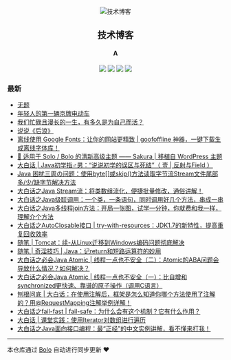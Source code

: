 <p align="center"><img alt="技术博客" src="https://www.stackoverflow.wiki/blog/images/favicon.png"></p><h2 align="center">
技术博客
</h2>

<h4 align="center">A</h4>
<p align="center"><a title="技术博客" target="_blank" href="https://github.com/adlered/bolo-blog"><img src="https://img.shields.io/github/last-commit/adlered/bolo-blog.svg?style=flat-square&color=FF9900"></a>
<a title="GitHub repo size in bytes" target="_blank" href="https://github.com/adlered/bolo-blog"><img src="https://img.shields.io/github/repo-size/adlered/bolo-blog.svg?style=flat-square"></a>
<a title="Bolo Version" target="_blank" href="https://github.com/adlered/bolo-solo"><img src="https://img.shields.io/badge/bolo-v2.2 稳定版-f1e05a.svg?style=flat-square&color=blueviolet"></a>
<a title="Hits" target="_blank" href="https://github.com/88250/hits"><img src="https://hits.b3log.org/adlered/bolo-blog.svg"></a></p>

### 最新

* [无题](http://192.168.2.2/articles/2020/12/09/1607515558918.html)
* [年轻人的第一辆京牌电动车](http://192.168.2.2/articles/2020/09/07/1599452229158.html)
* [我们忙碌且漫长的一生，有多久是为自己而活？](http://192.168.2.2/articles/2020/09/01/1598975839751.html)
* [说说《后浪》](http://192.168.2.2/articles/2020/05/05/1588692897995.html)
* [离线使用 Google Fonts：让你的网站更精致 | goofoffline 神器，一键下载生成离线字体库！](http://192.168.2.2/articles/2020/04/23/1587654872933.html)
* [🎨 适用于 Solo / Bolo 的清新高级主题 —— Sakura | 移植自 WordPress 主题](http://192.168.2.2/articles/2020/03/28/1585384897191.html)
* [大白话 | Java初学指♂男：“说说初学的误区与死结”（ 壹 | 反射与Field ）](http://192.168.2.2/articles/2019/10/14/1571061168019.html)
* [Java 困扰三周の问题：使用byte[]或skip()方法读取字节流Stream文件尾部多/少/缺字节解决方法](http://192.168.2.2/articles/2019/09/18/1568775827764.html)
* [大白话之Java Stream流：将类数组流化，便捷批量修改，通俗讲解！](http://192.168.2.2/articles/2019/08/12/1565616272019.html)
* [大白话之Java级联调用：一个类，一条语句，同时调用好几个方法，串成一串](http://192.168.2.2/articles/2019/07/18/1563421403678.html)
* [大白话之Java多线程join方法：开局一张图，试学一分钟，你就费和我一样，理解介个方法](http://192.168.2.2/articles/2019/07/10/1562746878327.html)
* [大白话之AutoClosable接口 | try-with-resources：JDK1.7的新特性，提高重复回收效率](http://192.168.2.2/articles/2019/07/02/1562047491184.html)
* [随笔 | Tomcat：续-从Linux迁移到Windows编码问题彻底解决](http://192.168.2.2/articles/2019/06/27/1561621252210.html)
* [随笔 | 奇淫技巧 | Java：记return和短路运算符的妙用](http://192.168.2.2/articles/2019/06/21/1561085339073.html)
* [大白话之必会Java Atomic | 线程一点也不安全（二）：Atomic的ABA问题会导致什么情况？如何解决？](http://192.168.2.2/articles/2019/06/21/1561078704802.html)
* [大白话之必会Java Atomic | 线程一点也不安全（一）：比自增和synchronized更快速、靠谱的原子操作（调用C语言）](http://192.168.2.2/articles/2019/06/11/1560256379324.html)
* [刨根问底 | 大白话：在使用注解后，框架是怎么知道你哪个方法使用了注解的？用@RequestMapping注解举例详解！](http://192.168.2.2/articles/2019/06/10/1560148614406.html)
* [大白话之fail-fast | fail-safe：为什么会有这个机制？它有什么作用？](http://192.168.2.2/articles/2019/06/08/1559980283121.html)
* [大白话 | 课堂实践：使用Iterator对数组进行遍历](http://192.168.2.2/articles/2019/06/06/1559802305989.html)
* [大白话之Java面向接口编程：最“正经”的中文实例讲解，看不懂来打我！](http://192.168.2.2/articles/2019/06/03/1559543071037.html)



---

本仓库通过 [Bolo](https://github.com/adlered/bolo-solo) 自动进行同步更新 ❤️ 